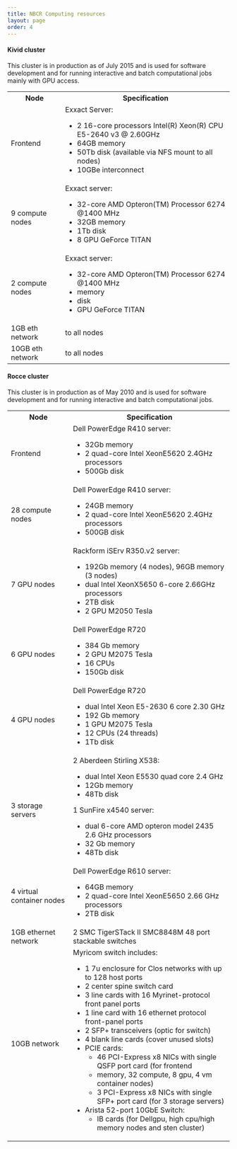 ```yaml
---
title: NBCR Computing resources
layout: page
order: 4
---
```


#### Kivid cluster

This cluster is in production as of July 2015 and is 
used for software development and for running interactive
and batch computational jobs mainly with GPU access.

<table class="resources">
  <tr><th>Node</th><th>Specification</th></tr>
  <tr><td>Frontend</td>
      <td>Exxact Server:
      <ul>
      <li>2 16-core processors Intel(R) Xeon(R) CPU E5-2640 v3 @ 2.60GHz</li>
      <li>64GB memory</li>
      <li>50Tb disk (available via NFS mount to all nodes)</li>
      <li>10GBe interconnect</li>
      </ul>
      </td>
  </tr>
  <tr><td>9 compute nodes</td>
      <td>Exxact server:
      <ul>
      <li>32-core AMD Opteron(TM) Processor 6274 @1400 MHz</li>
      <li>32GB memory</li>
      <li>1Tb disk</li>
      <li>8 GPU GeForce TITAN</li>
      </ul>
      </td>
  </tr>
  <tr><td>2 compute nodes</td>
      <td>Exxact server:
      <ul>
      <li>32-core AMD Opteron(TM) Processor 6274 @1400 MHz </li>
      <li> memory </li>
      <li> disk </li>
      <li> GPU GeForce TITAN </li>
      </ul>
      </td>
  </tr>
  <tr><td>1GB eth network</td>
      <td>to all nodes </td>
  </tr>
  <tr><td>10GB eth network</td>
      <td>to all nodes </td>
  </tr>
</table>

<p></p>

#### Rocce cluster

This cluster is in production as of May 2010 and is 
used for software development and for running interactive
and batch computational jobs.

<table class="resources">
  <tr><th>Node</th><th>Specification</th></tr>
  <tr><td>Frontend</td>
      <td>Dell PowerEdge R410 server:
      <ul>
      <li> 32Gb memory</li>
      <li> 2 quad-core Intel XeonE5620 2.4GHz processors</li>
      <li> 500Gb disk</li>
      </ul>
      </td>
  </tr>
  <tr><td>28 compute nodes</td>
      <td>Dell PowerEdge R410 server:
      <ul>
      <li>24GB memory </li>
      <li>2 quad-core Intel XeonE5620 2.4GHz processors </li>
      <li>500GB disk </li>
      </ul>
      </td>
  </tr>
  <tr><td>7 GPU nodes</td>
      <td>Rackform iSErv R350.v2 server:
      <ul>
      <li>192Gb memory (4 nodes), 96GB memory (3 nodes)</li>
      <li>dual Intel XeonX5650 6-core 2.66GHz processors </li>
      <li>2TB disk </li>
       <li>2 GPU M2050 Tesla </li>
      </ul>
      </td>
  </tr>
  <tr><td>6 GPU nodes</td>
      <td>Dell PowerEdge R720
       <ul>
       <li>384 Gb memory </li>
       <li>2 GPU M2075 Tesla </li>
       <li>16 CPUs </li>
       <li>150Gb disk </li>
       </ul>
       </td>
  </tr>
  <tr><td>4 GPU nodes</td>
      <td>Dell PowerEdge R720
       <ul>
       <li>dual Intel Xeon E5-2630 6 core 2.30 GHz </li>
       <li>192 Gb memory </li>
       <li>1 GPU M2075 Tesla </li>
       <li>12 CPUs (24 threads)</li>
       <li>1Tb disk </li>
       </ul>
       </td>
  </tr>
<!--  Dead node
  <tr><td>high memory node</td>
      <td>Rackform iServ R422 server:
      <ul> 
      <li>256 Gb memory</li>
      <li>4 Intel Xeon E7530 6-core 1.86GHz</li>
      <li>4TB disk</li>
      </ul> 
      </td> 
  </tr>
-->
  <tr><td>3 storage servers</td>
      <td>2 Aberdeen Stirling X538:
      <ul> 
      <li>dual Intel Xeon E5530 quad core 2.4 GHz </li>
      <li>12Gb memory </li>
      <li>48Tb disk </li>
      </ul> 
         1 SunFire x4540 server:
      <ul> 
      <li>dual 6-core AMD opteron model 2435 2.6 GHz processors </li>
      <li>32 Gb memory </li>
      <li>48Tb disk </li>
      </ul> 
      </td> 
  </tr>
  <tr><td>4 virtual container nodes</td>
      <td>Dell PowerEdge R610 server:
      <ul>
      <li>64GB memory </li>
      <li>2 quad-core Intel XeonE5650 2.66 GHz processors </li>
      <li>2TB disk </li>
      </ul>
      </td>
  </tr>
<!---
  <tr><td>high cpu/high memory node</td>
      <td>
      <ul>
      <li>64 Intel(R) Xeon(R) CPU E7- 8830 </li>
      <li>2 GPU C2075 Tesla </li>
      <li>1TB memory </li>
      <li>1TB disk </li>
      </ul>
      </td>
  </tr>
-->
  <tr><td>1GB ethernet network</td> 
       <td>2 SMC TigerSTack II SMC8848M 48 port stackable switches </td>
  </tr>

  <tr><td>10GB network</td>
      <td>Myricom switch includes:
      <ul>
      <li>1 7u enclosure for Clos networks with up to 128 host ports</li>
      <li>2 center spine switch card </li>
      <li>3 line cards with 16 Myrinet-protocol front panel ports </li>
      <li>1 line card with 16 ethernet protocol front-panel ports </li>
      <li>2 SFP+ transceivers (optic for switch) </li>
      <li>4 blank line cards (cover unused slots) </li>
      <li>PCIE cards:
        <ul>
        <li>46 PCI-Express x8 NICs with single QSFP port card (for frontend</li>
        <li>memory, 32 compute, 8 gpu, 4 vm container nodes)</li>
        <li>3 PCI-Express x8 NICs with single SFP+ port card (for 3 storage servers)</li>
        </ul></li>
      <li>Arista 52-port 10GbE Switch:
        <ul>
        <li>IB cards (for Dellgpu, high cpu/high memory nodes and sten cluster)</li>
        </ul></li>
      </ul>
      </td>
  </tr>

</table>


<!--
#### Sten cluster

Cluster sten.ucsd.edu is in production as of May 2012.

This cluster hosts scientific applications that are accessible via web
services. There are no interactive logins.

Please see
[http://nbcr-222.ucsd.edu](http://nbcr-222.ucsd.edu "http://nbcr-222.ucsd.edu")


Frontend

EclipseA64 2U AMD server:

-   16-core AMD Opteron(TM) Processor 6212 @1400 MHz
-   32GB memory
-   500Gb disk
-   IB+10GBe interconnect

6 compute nodes

EclipseA64 2U AMD server with:

-   32-core AMD Opteron(TM) Processor 6274 @1400 MHz
-   64GB
-   500Gb disk
-   IB+10GB interconnect

1 compute node

EclipseA64 2U AMD server :

-   16-core AMD Opteron(TM) Processor 6212 @1400 MHz
-   32GB
-   500Gb disk
-   IB+10GBe interconnect

1 storage node

-   24 GB memory
-   16 Intel(R) Xeon(R) CPU E5620 @ 2.40GHz
-   10TB disk

1GB ethernet network

Melanox 18-port QDR switch

10GB network

Arista 52-port 10GbE Switch

(also used for some nodes on rocce cluster)

-->
